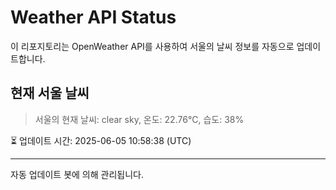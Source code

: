 
# Weather API Status

이 리포지토리는 OpenWeather API를 사용하여 서울의 날씨 정보를 자동으로 업데이트합니다.

## 현재 서울 날씨
> 서울의 현재 날씨: clear sky, 온도: 22.76°C, 습도: 38%

⏳ 업데이트 시간: 2025-06-05 10:58:38 (UTC)

---
자동 업데이트 봇에 의해 관리됩니다.
